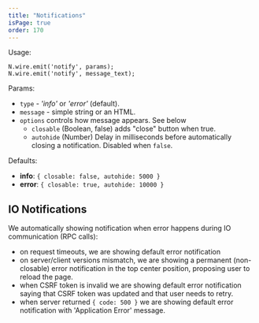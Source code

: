 ```yaml
---
title: "Notifications"
isPage: true
order: 170
---
```


Usage:

```
N.wire.emit('notify', params);
N.wire.emit('notify', message_text);
```

Params:

* `type` - _'info'_ or _'error'_ (default).
* `message` - simple string or an HTML.
* `options` controls how message appears. See below
  * `closable` (Boolean, false) adds "close" button when true.
  * `autohide` (Number) Delay in milliseconds before automatically closing a
    notification. Disabled when `false`.

Defaults:

* **info**: `{ closable: false, autohide: 5000 }`
* **error**: `{ closable: true, autohide: 10000 }`


IO Notifications
----------------

We automatically showing notification when error happens during IO communication
(RPC calls):

* on request timeouts, we are showing default error notification
* on server/client versions mismatch, we are showing a permanent
  (non-closable) error notification in the top center position, proposing
  user to reload the page.
* when CSRF token is invalid we are showing default error notification saying
  that CSRF token was updated and that user needs to retry.
* when server returned `{ code: 500 }` we are showing default error notification
  with 'Application Error' message.

